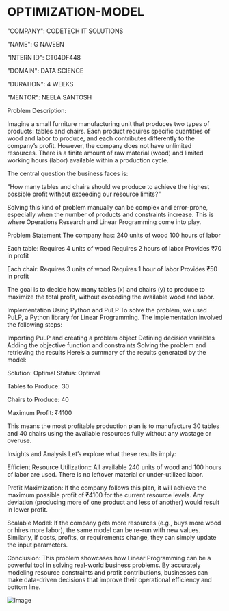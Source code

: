 # OPTIMIZATION-MODEL

"COMPANY": CODETECH IT SOLUTIONS

"NAME": G NAVEEN

"INTERN ID": CT04DF448

"DOMAIN": DATA SCIENCE

"DURATION": 4 WEEKS

"MENTOR": NEELA SANTOSH

Problem Description:

Imagine a small furniture manufacturing unit that produces two types of products: tables and chairs. Each product requires specific quantities of wood and labor to produce, and each contributes differently to the company’s profit. However, the company does not have unlimited resources. There is a finite amount of raw material (wood) and limited working hours (labor) available within a production cycle.

The central question the business faces is:

"How many tables and chairs should we produce to achieve the highest possible profit without exceeding our resource limits?"

Solving this kind of problem manually can be complex and error-prone, especially when the number of products and constraints increase. This is where Operations Research and Linear Programming come into play.

Problem Statement
The company has:
240 units of wood
100 hours of labor

Each table:
Requires 4 units of wood
Requires 2 hours of labor
Provides ₹70 in profit

Each chair:
Requires 3 units of wood
Requires 1 hour of labor
Provides ₹50 in profit

The goal is to decide how many tables (x) and chairs (y) to produce to maximize the total profit, without exceeding the available wood and labor.

Implementation Using Python and PuLP
To solve the problem, we used PuLP, a Python library for Linear Programming. The implementation involved the following steps:

Importing PuLP and creating a problem object
Defining decision variables
Adding the objective function and constraints
Solving the problem and retrieving the results
Here’s a summary of the results generated by the model:

Solution:
Optimal Status: Optimal

Tables to Produce: 30

Chairs to Produce: 40

Maximum Profit: ₹4100

This means the most profitable production plan is to manufacture 30 tables and 40 chairs using the available resources fully without any wastage or overuse.

Insights and Analysis
Let’s explore what these results imply:

Efficient Resource Utilization::
All available 240 units of wood and 100 hours of labor are used.
There is no leftover material or under-utilized labor.

Profit Maximization:
If the company follows this plan, it will achieve the maximum possible profit of ₹4100 for the current resource levels.
Any deviation (producing more of one product and less of another) would result in lower profit.

Scalable Model:
If the company gets more resources (e.g., buys more wood or hires more labor), the same model can be re-run with new values.
Similarly, if costs, profits, or requirements change, they can simply update the input parameters.

Conclusion:
This problem showcases how Linear Programming can be a powerful tool in solving real-world business problems. By accurately modeling resource constraints and profit contributions, businesses can make data-driven decisions that improve their operational efficiency and bottom line.

![Image](https://github.com/user-attachments/assets/61b45770-1553-4f25-946f-9bece89834f6)



